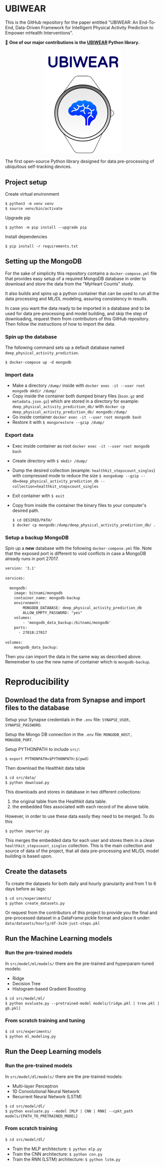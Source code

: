 # UBIWEAR

This is the GitHub repository for the paper entitled "UBIWEAR: An End-To-End, Data-Driven Framework for Intelligent Physical Activity Prediction to Empower mHealth Interventions".

:rocket: **One of our major contributions is the [UBIWEAR](./ubiwear/) Python library.**

<p align="center">
  <img src="ubiwear/assets/logo.png" width="250" title="UBIWEAR">
</p>

The first open-source Python library designed for data pre-processing of ubiquitous self-tracking devices.

## Project setup

Create virtual environment

```
$ python3 -m venv venv
$ source venv/bin/activate
```

Upgrade pip

```
$ python -m pip install --upgrade pip
```

Install dependencies

```
$ pip install -r requirements.txt
```


## Setting up the MongoDB

For the sake of simplicity this repository contains a `docker-compose.yml`
file that provides easy setup of a required MongoDB database in order to
download and store the data from the "MyHeart Counts" study. 

It also builds and spins up a python container that can be used to run all the data processing and ML/DL modeling, assuring consistency
in results.

In case you want the data ready to be imported in a database and to be used for data pre-processing and model building,
and skip the step of downloading, request them from contributors of this GitHub repository.
Then follow the instructions of how to import the data.

### Spin up the database

The following command sets up a default database named `deep_physical_activity_prediction`.  
```
$ docker-compose up -d mongodb
```

### Import data

* Make a directory `/dump/` inside with `docker exec -it --user root mongodb mkdir /dump/`
* Copy inside the container both dumped binary files (`bson.gz` and `metadata.json.gz`) 
which are stored in a directory for example: `deep_physical_activity_prediction_db/` with `docker cp deep_physical_activity_prediction_db/ mongodb:/dump/`
* Go inside container `docker exec -it --user root mongodb bash`
* Restore it with `$ mongorestore --gzip /dump/`

### Export data

* Exec inside container as root
`docker exec -it --user root mongodb bash`

* Create directory with `$ mkdir /dump/`

* Dump the desired collection (example: `healthkit_stepscount_singles`) with compressed mode to reduce the size 
`$ mongodump --gzip --db=deep_physical_activity_prediction_db --collection=healthkit_stepscount_singles`

* Exit container with `$ exit`

* Copy from inside the container the binary files to your computer's desired path.
    ```
    $ cd DESIRED/PATH/
    $ docker cp mongodb:/dump/deep_physical_activity_prediction_db/ .
    ```



### Setup a backup MongoDB

Spin up a **new** database with the following `docker-compose.yml` file. Note that the exposed port is different
to void conflicts in case a MongoDB already runs in port 27017.

``` 
version: '3.1'

services:

  mongodb:
    image: bitnami/mongodb
    container_name: mongodb-backup
    environment:
        MONGODB_DATABASE: deep_physical_activity_prediction_db
        ALLOW_EMPTY_PASSWORD: "yes"
    volumes: 
        - 'mongodb_data_backup:/bitnami/mongodb'
    ports:
      - 27018:27017

volumes: 
    mongodb_data_backup:
```

Then you can import the data in the same way as described above. Rememeber to use the
new name of container which is `mongodb-backup`.

# Reproducibility
## Download the data from Synapse and import files to the database

Setup your Synapse credentials in the `.env` file: `SYNAPSE_USER, SYNAPSE_PASSWORD`.

Setup the Mongo DB connection in the `.env` file: `MONGODB_HOST, MONGODB_PORT`.

Setup PYTHONPATH to include `src/`:

```
$ export PYTHONPATH=$PYTHONPATH:$(pwd)
```

Then download the Healthkit data table

```
$ cd src/data/
$ python download.py 
```

This downloads and stores in database in two different collections:
1. the original table from the Healthkit data table.
2. the embedded files associated with each record of the above table.

However, in order to use these data easily they need 
to be merged. To do this

```
$ python importer.py
```

This merges the embedded data for each user and 
stores them in a clean `healthkit_stepscount_singles` collection.
This is the main collection and source of data of the project, that all data pre-processing and ML/DL model building
is based upon.

## Create the datasets

To create the datasets for both daily and hourly granularity and from 1 to 6 days before as lags:

```
$ cd src/experiments/
$ python create_datasets.py
```

Or request from the contributors of this project to provide you the final and pre-processed 
dataset in a DataFrame pickle format and place it under: `data/datasets/hourly/df-3x24-just-steps.pkl`

## Run the Machine Learning models

### Run the pre-trained models

In `src/model/ml/models/` there are the pre-trained and hyperparam-tuned models:
- Ridge
- Decision Tree
- Histogram-based Gradient Boosting

```
$ cd src/model/ml/
$ python evaluate.py --pretrained-model models/[ridge.pkl | tree.pkl | gb.pkl]
```

### From scratch training and tuning

```
$ cd src/experiments/
$ python ml_modeling.py
```

## Run the Deep Learning models

### Run the pre-trained models

In `src/model/dl/models/` there are the pre-trained models:
- Multi-layer Perceptron
- 1D Convolutional Neural Network
- Recurrent Neural Network (LSTM)

```
$ cd src/model/dl/
$ python evaluate.py --model [MLP | CNN | RNN] --cpkt_path models/{PATH_TO_PRETRAINED_MODEL}
```

### From scratch training

`$ cd src/model/dl/`

- Train the MLP architecture: `$ python mlp.py`
- Train the CNN architecture: `$ python cnn.py`
- Train the RNN (LSTM) architecture: `$ python lstm.py`
